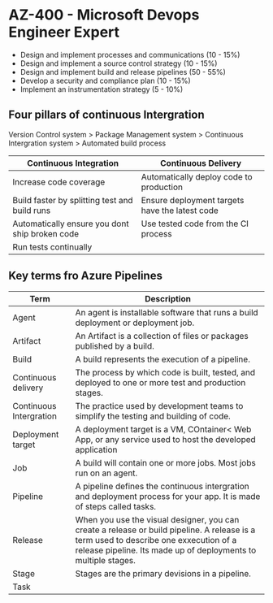 # AZ-400 - Microsoft Devops Engineer Expert

* Design and implement processes and communications (10 - 15%)
* Design and implement a source control strategy (10 - 15%)
* Design and implement build and release pipelines (50 - 55%)
* Develop a security and compliance plan (10 - 15%)
* Implement an instrumentation strategy (5 - 10%)


## Four pillars of continuous Intergration

Version Control system > Package Management system > Continuous Intergration system > Automated build process

| Continuous Integration | Continuous Delivery |
|-----------------------|---------------------|
| Increase code coverage | Automatically deploy code to production |
| Build faster by splitting test and build runs | Ensure deployment targets have the latest code |
| Automatically ensure you dont ship broken code | Use tested code from the CI process |
| Run tests continually | |

## Key terms fro Azure Pipelines

| Term | Description |
|------|-------------|
| Agent | An agent is installable software that runs a build deployment or deployment job. |
| Artifact | An Artifact is a collection of files or packages published by a build. |
| Build | A build represents the execution of a pipeline. |
| Continuous delivery | The process by which code is built, tested, and deployed to one or more test and production stages. |
| Continuous Intergration | The practice used by development teams to simplify the testing and building of code. |
| Deployment target | A deployment target is a VM, COntainer< Web App, or any service used to host the developed application |
| Job | A build will contain one or more jobs. Most jobs run on an agent. |
| Pipeline | A pipeline defines the continuous intergration and deployment process for your app. It is made of steps called tasks. |
| Release | When you use the visual designer, you can create a release or build pipeline. A release is a term used to describe one exxecution of a release pipeline. Its made up of deployments to multiple stages. |
| Stage | Stages are the primary devisions in a pipeline. |
| Task | 